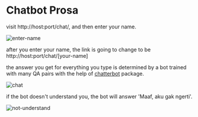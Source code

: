 # Chatbot Prosa

visit http://host:port/chat/, and then enter your name.

![enter-name](https://media.giphy.com/media/WodHthxTksqn5INCZd/giphy.gif)

after you enter your name, the link is going to change to be http://host:port/chat/[your-name]

the answer you get for everything you type is determined by a bot trained with many QA pairs with the help of [chatterbot](https://chatterbot.readthedocs.io/en/stable/) package.

![chat](https://media.giphy.com/media/RGRLVTyHW8k2BkPAQR/giphy.gif)

if the bot doesn't understand you, the bot will answer 'Maaf, aku gak ngerti'.

![not-understand](https://media.giphy.com/media/Y3eEps4Q1WjBheqTgp/giphy.gif)




